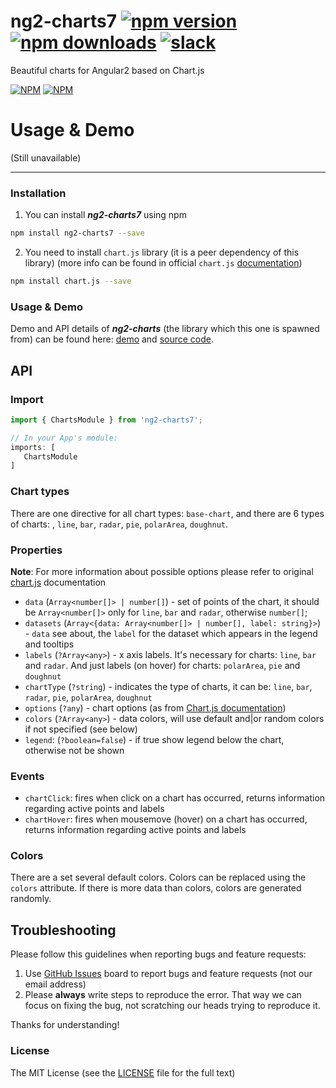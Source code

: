 # ng2-charts7 [![npm version](https://badge.fury.io/js/ng2-charts7.svg)](http://badge.fury.io/js/ng2-charts7) [![npm downloads](https://img.shields.io/npm/dm/ng2-charts7.svg)](https://npmjs.org/ng2-charts7) [![slack](https://ngx-slack.herokuapp.com/badge.svg)](https://ngx-slack.herokuapp.com)
Beautiful charts for Angular2 based on Chart.js

<!-- [![Sauce Test Status](https://saucelabs.com/browser-matrix/valorkin.svg)](https://saucelabs.com/u/valorkin) -->
[![NPM](https://nodei.co/npm/ng2-charts7.png?downloads=true&downloadRank=true&stars=true)](https://npmjs.org/ng2-charts7)
[![NPM](https://nodei.co/npm-dl/ng2-charts7.png?height=3&months=9)](https://npmjs.org/ng2-charts7)


# Usage & Demo

(Still unavailable)

- - -

### Installation

1. You can install ***ng2-charts7*** using npm

  ```bash
  npm install ng2-charts7 --save
  ```
2. You need to install `chart.js` library (it is a peer dependency of this library) (more info can be found in official `chart.js` [documentation](http://www.chartjs.org/docs/#getting-started))

  ```bash
  npm install chart.js --save
  ```
### Usage & Demo
 Demo and API details of ***ng2-charts*** (the library which this one is spawned from) can be found here:
  [demo](http://valor-software.github.io/ng2-charts/) and [source code](https://github.com/valor-software/ng2-charts/tree/master/demo).

## API

### Import
```typescript
import { ChartsModule } from 'ng2-charts7';

// In your App's module:
imports: [
   ChartsModule
]
```

### Chart types
There are one directive for all chart types: `base-chart`, and there are 6 types of charts: , `line`, `bar`, `radar`, `pie`, `polarArea`, `doughnut`.

### Properties

**Note**: For more information about possible options please refer to original [chart.js](http://www.chartjs.org/docs) documentation

- `data` (`Array<number[]> | number[]`) -  set of points of the chart, it should be `Array<number[]>` only for `line`, `bar` and `radar`, otherwise `number[]`;
- `datasets` (`Array<{data: Array<number[]> | number[], label: string}>`) - `data` see about, the `label` for the dataset which appears in the legend and tooltips
- `labels` (`?Array<any>`) - x axis labels. It's necessary for charts: `line`, `bar` and `radar`. And just labels (on hover) for charts: `polarArea`, `pie` and `doughnut`
- `chartType` (`?string`) - indicates the type of charts, it can be: `line`, `bar`, `radar`, `pie`, `polarArea`, `doughnut`
- `options` (`?any`) - chart options (as from [Chart.js documentation](http://www.chartjs.org/docs/))
- `colors` (`?Array<any>`) - data colors, will use default and|or random colors if not specified (see below)
- `legend`: (`?boolean=false`) - if true show legend below the chart, otherwise not be shown

### Events

- `chartClick`: fires when click on a chart has occurred, returns information regarding active points and labels
- `chartHover`: fires when mousemove (hover) on a chart has occurred, returns information regarding active points and labels


### Colors

There are a set several default colors. Colors can be replaced using the `colors` attribute. If there is more data than colors, colors are generated randomly.


## Troubleshooting

Please follow this guidelines when reporting bugs and feature requests:

1. Use [GitHub Issues](https://github.com/paviad/ng2-charts7/issues) board to report bugs and feature requests (not our email address)
2. Please **always** write steps to reproduce the error. That way we can focus on fixing the bug, not scratching our heads trying to reproduce it.

Thanks for understanding!

### License

The MIT License (see the [LICENSE](https://github.com/paviad/ng2-charts7/blob/master/LICENSE) file for the full text)
